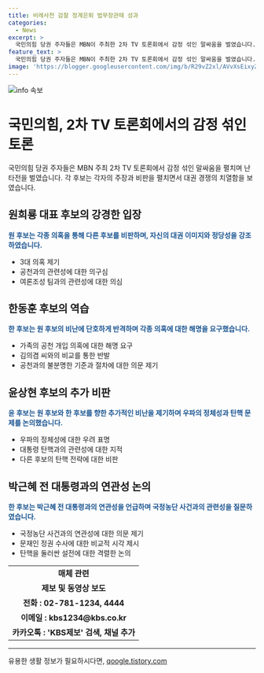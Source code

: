 ```yaml
---
title: 비례사천 감찰 정계은퇴 법무장관때 성과
categories:
  - News
excerpt: >
  국민의힘 당권 주자들은 MBN이 주최한 2차 TV 토론회에서 감정 섞인 말싸움을 벌였습니다. 원희룡 대표 후보는 그간 제기된 의혹을 앞세워 한동훈 후보를 공세하며, 나경원·윤상현 후보도 난타전을 이어갔습니다. 또한, 후보들 간의 팽팽한 기싸움과 상호 비난이 계속되었습니다. 토론에서는 공천 의혹 등 여러 논란이 제기되었고, 후보들 간에 난타전이 벌어졌습니다. 이에 대한 후보들의 입장과 공격, 방어가 이어졌습니다.
feature_text: >
  국민의힘 당권 주자들은 MBN이 주최한 2차 TV 토론회에서 감정 섞인 말싸움을 벌였습니다. 원희룡 대표 후보는 그간 제기된 의혹을 앞세워 한동훈 후보를 공세하며, 나경원·윤상현 후보도 난타전을 이어갔습니다. 또한, 후보들 간의 팽팽한 기싸움과 상호 비난이 계속되었습니다. 토론에서는 공천 의혹 등 여러 논란이 제기되었고, 후보들 간에 난타전이 벌어졌습니다. 이에 대한 후보들의 입장과 공격, 방어가 이어졌습니다.
image: 'https://blogger.googleusercontent.com/img/b/R29vZ2xl/AVvXsEixyZcFfHzMRdzZMjFBmAUKJYCLCGyLL1o632UiGVXcaFdKo_bkvkuCioo0uUKlGfBVcT3P84aROyZIXSBEx3Aw5nCQ3pTgDom1WDC4m8eifvWiAmWEEVb4x6G_l8C0QH225ldMjyaFvpxGEBGNO37VmDTDMHGhJPq73UglMfDca1-0aw/s1600/blogspot.png'
---
```


<p><img src="https://blogger.googleusercontent.com/img/b/R29vZ2xl/AVvXsEixyZcFfHzMRdzZMjFBmAUKJYCLCGyLL1o632UiGVXcaFdKo_bkvkuCioo0uUKlGfBVcT3P84aROyZIXSBEx3Aw5nCQ3pTgDom1WDC4m8eifvWiAmWEEVb4x6G_l8C0QH225ldMjyaFvpxGEBGNO37VmDTDMHGhJPq73UglMfDca1-0aw/s1600/blogspot.png" alt="info 속보" /></p>

<h1>국민의힘, 2차 TV 토론회에서의 감정 섞인 토론</h1>

<p data-ke-size="size16">국민의힘 당권 주자들은 MBN 주최 2차 TV 토론회에서 감정 섞인 말싸움을 펼치며 난타전을 벌였습니다. 각 후보는 각자의 주장과 비판을 펼치면서 대권 경쟁의 치열함을 보였습니다.</p>

<h2 data-ke-size="size26">원희룡 대표 후보의 강경한 입장</h2>

<p><b><span style="color: #1a5490;">원 후보는 각종 의혹을 통해 다른 후보를 비판하며, 자신의 대권 이미지와 정당성을 강조하였습니다.</span></b></p>

<ul>
<li>3대 의혹 제기</li>
<li>공천과의 관련성에 대한 의구심</li>
<li>여론조성 팀과의 관련성에 대한 의심</li>
</ul>

<h2 data-ke-size="size26">한동훈 후보의 역습</h2>

<p><b><span style="color: #1a5490;">한 후보는 원 후보의 비난에 단호하게 반격하며 각종 의혹에 대한 해명을 요구했습니다.</span></b></p>

<ul>
<li>가족의 공천 개입 의혹에 대한 해명 요구</li>
<li>김의겸 씨와의 비교를 통한 반발</li>
<li>공천과의 불분명한 기준과 절차에 대한 의문 제기</li>
</ul>

<h2 data-ke-size="size26">윤상현 후보의 추가 비판</h2>

<p><b><span style="color: #1a5490;">윤 후보는 원 후보와 한 후보를 향한 추가적인 비난을 제기하며 우파의 정체성과 탄핵 문제를 논의했습니다.</span></b></p>

<ul>
<li>우파의 정체성에 대한 우려 표명</li>
<li>대통령 탄핵과의 관련성에 대한 지적</li>
<li>다른 후보의 탄핵 전략에 대한 비판</li>
</ul>

<h2 data-ke-size="size26">박근혜 전 대통령과의 연관성 논의</h2>

<p><b><span style="color: #1a5490;">한 후보는 박근혜 전 대통령과의 연관성을 언급하며 국정농단 사건과의 관련성을 질문하였습니다.</span></b></p>

<ul>
<li>국정농단 사건과의 연관성에 대한 의문 제기</li>
<li>문재인 정권 수사에 대한 비교적 시각 제시</li>
<li>탄핵을 둘러싼 설전에 대한 격렬한 논의</li>
</ul>

<table>
  <tr>
    <td style="text-align: center; height: 17px;"><b>매체 관련</b></td>
  </tr>
  <tr>
    <td style="text-align: center; height: 17px;"><b>제보 및 동영상 보도</b></td>
  </tr>
  <tr>
    <td style="text-align: center; height: 17px;"><b>전화 : 02-781-1234, 4444</b></td>
  </tr>
  <tr>
    <td style="text-align: center; height: 17px;"><b>이메일 : kbs1234@kbs.co.kr</b></td>
  </tr>
  <tr>
    <td style="text-align: center; height: 17px;"><b>카카오톡 : 'KBS제보' 검색, 채널 추가</b></td>
  </tr>
</table>

<hr>
유용한 생활 정보가 필요하시다면, <a href="https://qoogle.tistory.com" rel="dofollow">qoogle.tistory.com</a>


